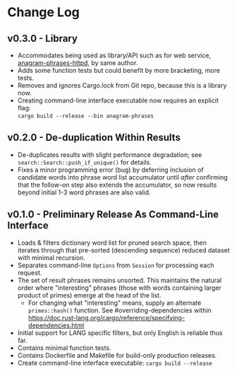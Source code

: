 Change Log
==========

## v0.3.0 - Library

- Accommodates being used as library/API such as for web service,
  [anagram-phrases-httpd](https://gitlab.com/dpezely/anagram-phrases-httpd),
  by same author.
- Adds some function tests but could benefit by more bracketing, more tests.
- Removes and ignores Cargo.lock from Git repo, because this is a library now.
- Creating command-line interface executable now requires an explicit flag:  
  `cargo build --release --bin anagram-phrases`

## v0.2.0 - De-duplication Within Results

- De-duplicates results with slight performance degradation;
  see `search::Search::push_if_unique()` for details.
- Fixes a minor programming error (bug) by deferring inclusion of candidate
  words into phrase word list accumulator until *after* confirming that the
  follow-on step also extends the accumulator, so now results beyond initial
  1-3 word phrases are also valid.

## v0.1.0 - Preliminary Release As Command-Line Interface

- Loads & filters dictionary word list for pruned search space, then
  iterates through that pre-sorted (descending sequence) reduced dataset
  with minimal recursion.
- Separates command-line `Options` from `Session` for processing each
  request.
- The set of result phrases remains unsorted.  This maintains the natural
  order where "interesting" phrases (those with words containing larger
  product of primes) emerge at the head of the list.
  + For changing what "interesting" means, supply an alternate
  `primes::hash()` function.  See #overriding-dependencies within
  https://doc.rust-lang.org/cargo/reference/specifying-dependencies.html
- Initial support for LANG specific filters, but only English is reliable
  thus far.
- Contains minimal function tests.
- Contains Dockerfile and Makefile for build-only production releases.
- Create command-line interface executable: `cargo build --release`
